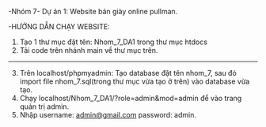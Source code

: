 -Nhóm 7- Dự án 1: Website bán giày online pullman.

-HƯỚNG DẪN CHẠY WEBSITE:
1. Tạo 1 thư mục đặt tên: Nhom_7_DA1 trong thư mục htdocs
2. Tải code trên nhánh main về thư mục trên.
----
3. Trên localhost/phpmyadmin: Tạo database đặt tên nhom_7, sau đó import file nhom_7.sql(trong thư mục vừa tạo ở trên) vào database vừa tạo.
4. Chạy localhost/Nhom_7_DA1/?role=admin&mod=admin để vào trang quản trị admin. 
5. Nhập username: admin@gmail.com password: admin.
